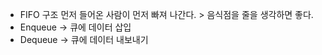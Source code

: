 * FIFO  구조 먼저 들어온 사람이 먼저 빠져 나간다. > 음식점을 줄을 생각하면 좋다.
* Enqueue -> 큐에 데이터 삽입
* Dequeue -> 큐에 데이터 내보내기
